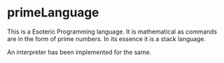 primeLanguage
=============

This is a Esoteric Programming language. It is mathematical as commands are in the form of prime numbers. In its essence it is a stack language.

An interpreter has been implemented for the same.
